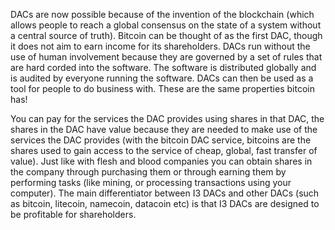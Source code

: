 DACs are now possible because of the invention of the blockchain (which allows people to reach a global consensus on the state of a system without a central source of truth). Bitcoin can be thought of as the first DAC, though it does not aim to earn income for its shareholders. DACs run without the use of human involvement because they are governed by a set of rules that are hard corded into the software. The software is distributed globally and is audited by everyone running the software. DACs can then be used as a tool for people to do business with. These are the same properties bitcoin has!

You can pay for the services the DAC provides using shares in that DAC, the shares in the DAC have value because they are needed to make use of the services the DAC provides (with the bitcoin DAC service, bitcoins are the shares used to gain access to the service of cheap, global, fast transfer of value). Just like with flesh and blood companies you can obtain shares in the company through purchasing them or through earning them by performing tasks (like mining, or processing transactions using your computer). The main differentiator between I3 DACs and other DACs (such as bitcoin, litecoin, namecoin, datacoin etc) is that I3 DACs are designed to be profitable for shareholders.
